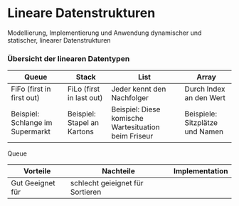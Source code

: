 # Lineare Datenstrukturen

Modellierung, Implementierung und Anwendung dynamischer und statischer, linearer Datenstrukturen

### Übersicht der linearen Datentypen
| Queue | Stack | List |Array |
|--|--|--|--
| FiFo (first in first out) | FiLo (first in last out) | Jeder kennt den Nachfolger | Durch Index an den Wert
| Beispiel: Schlange im Supermarkt | Beispiel: Stapel an Kartons | Beispiel: Diese komische Wartesituation beim Friseur | Beispiele: Sitzplätze und Namen 

Queue

|Vorteile|Nachteile|Implementation
|-|-|-|
|Gut Geeignet für |schlecht geieignet für Sortieren|
